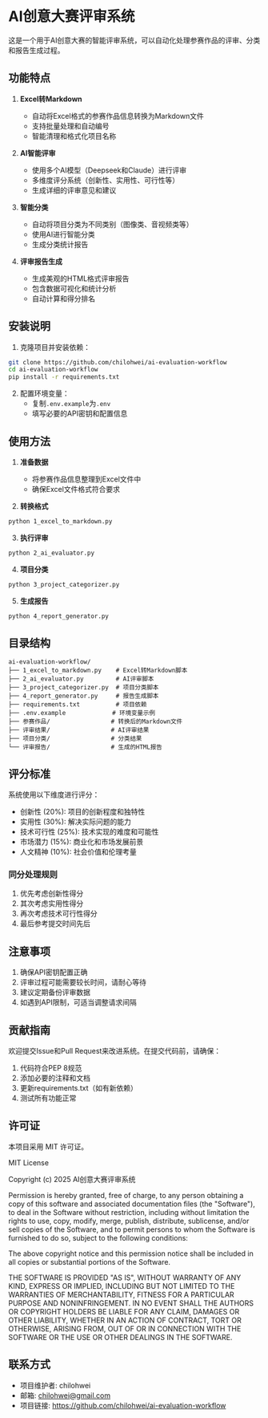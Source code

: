 # AI创意大赛评审系统

这是一个用于AI创意大赛的智能评审系统，可以自动化处理参赛作品的评审、分类和报告生成过程。

## 功能特点

1. **Excel转Markdown**
   - 自动将Excel格式的参赛作品信息转换为Markdown文件
   - 支持批量处理和自动编号
   - 智能清理和格式化项目名称

2. **AI智能评审**
   - 使用多个AI模型（Deepseek和Claude）进行评审
   - 多维度评分系统（创新性、实用性、可行性等）
   - 生成详细的评审意见和建议

3. **智能分类**
   - 自动将项目分类为不同类别（图像类、音视频类等）
   - 使用AI进行智能分类
   - 生成分类统计报告

4. **评审报告生成**
   - 生成美观的HTML格式评审报告
   - 包含数据可视化和统计分析
   - 自动计算和得分排名

## 安装说明

1. 克隆项目并安装依赖：
```bash
git clone https://github.com/chilohwei/ai-evaluation-workflow
cd ai-evaluation-workflow
pip install -r requirements.txt
```

2. 配置环境变量：
   - 复制`.env.example`为`.env`
   - 填写必要的API密钥和配置信息

## 使用方法

1. **准备数据**
   - 将参赛作品信息整理到Excel文件中
   - 确保Excel文件格式符合要求

2. **转换格式**
```bash
python 1_excel_to_markdown.py
```

3. **执行评审**
```bash
python 2_ai_evaluator.py
```

4. **项目分类**
```bash
python 3_project_categorizer.py
```

5. **生成报告**
```bash
python 4_report_generator.py
```

## 目录结构

```
ai-evaluation-workflow/
├── 1_excel_to_markdown.py    # Excel转Markdown脚本
├── 2_ai_evaluator.py         # AI评审脚本
├── 3_project_categorizer.py  # 项目分类脚本
├── 4_report_generator.py     # 报告生成脚本
├── requirements.txt          # 项目依赖
├── .env.example             # 环境变量示例
├── 参赛作品/                 # 转换后的Markdown文件
├── 评审结果/                 # AI评审结果
├── 项目分类/                 # 分类结果
└── 评审报告/                 # 生成的HTML报告
```

## 评分标准

系统使用以下维度进行评分：

- 创新性 (20%): 项目的创新程度和独特性
- 实用性 (30%): 解决实际问题的能力
- 技术可行性 (25%): 技术实现的难度和可能性
- 市场潜力 (15%): 商业化和市场发展前景
- 人文精神 (10%): 社会价值和伦理考量

### 同分处理规则
1. 优先考虑创新性得分
2. 其次考虑实用性得分
3. 再次考虑技术可行性得分
4. 最后参考提交时间先后

## 注意事项

1. 确保API密钥配置正确
2. 评审过程可能需要较长时间，请耐心等待
3. 建议定期备份评审数据
4. 如遇到API限制，可适当调整请求间隔

## 贡献指南

欢迎提交Issue和Pull Request来改进系统。在提交代码前，请确保：

1. 代码符合PEP 8规范
2. 添加必要的注释和文档
3. 更新requirements.txt（如有新依赖）
4. 测试所有功能正常

## 许可证

本项目采用 MIT 许可证。

MIT License

Copyright (c) 2025 AI创意大赛评审系统

Permission is hereby granted, free of charge, to any person obtaining a copy
of this software and associated documentation files (the "Software"), to deal
in the Software without restriction, including without limitation the rights
to use, copy, modify, merge, publish, distribute, sublicense, and/or sell
copies of the Software, and to permit persons to whom the Software is
furnished to do so, subject to the following conditions:

The above copyright notice and this permission notice shall be included in all
copies or substantial portions of the Software.

THE SOFTWARE IS PROVIDED "AS IS", WITHOUT WARRANTY OF ANY KIND, EXPRESS OR
IMPLIED, INCLUDING BUT NOT LIMITED TO THE WARRANTIES OF MERCHANTABILITY,
FITNESS FOR A PARTICULAR PURPOSE AND NONINFRINGEMENT. IN NO EVENT SHALL THE
AUTHORS OR COPYRIGHT HOLDERS BE LIABLE FOR ANY CLAIM, DAMAGES OR OTHER
LIABILITY, WHETHER IN AN ACTION OF CONTRACT, TORT OR OTHERWISE, ARISING FROM,
OUT OF OR IN CONNECTION WITH THE SOFTWARE OR THE USE OR OTHER DEALINGS IN THE
SOFTWARE.

## 联系方式

- 项目维护者: chilohwei
- 邮箱: chilohwei@gmail.com
- 项目链接: https://github.com/chilohwei/ai-evaluation-workflow 
